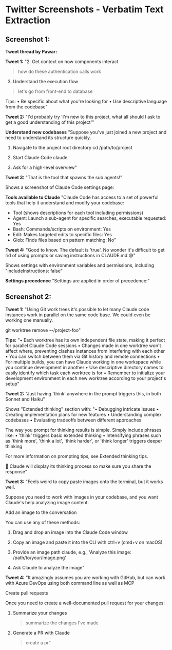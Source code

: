 # Twitter Screenshots - Verbatim Text Extraction

## Screenshot 1:

**Tweet thread by Pawar:**

**Tweet 1:**
"2. Get context on how components interact
> how do these authentication calls work

3. Understand the execution flow
> let's go from front-end to database

Tips:
• Be specific about what you're looking for
• Use descriptive language from the codebase"

**Tweet 2:**
"I'd probably try 'I'm new to this project, what all should I ask to get a good understanding of this project'"

**Understand new codebases**
"Suppose you've just joined a new project and need to understand its structure quickly.

1. Navigate to the project root directory
   cd /path/to/project

2. Start Claude Code
   claude

3. Ask for a high-level overview"

**Tweet 3:**
"That is the tool that spawns the sub agents!"

Shows a screenshot of Claude Code settings page:

**Tools available to Claude**
"Claude Code has access to a set of powerful tools that help it understand and modify your codebase:

- Tool (shows descriptions for each tool including permissions)
- Agent: Launch a sub-agent for specific searches, executable requested: Yes
- Bash: Commands/scripts on environment: Yes  
- Edit: Makes targeted edits to specific files: Yes
- Glob: Finds files based on pattern matching: No"

**Tweet 4:**
"Good to know. The default is 'true'. No wonder it's difficult to get rid of using prompts or saving instructions in CLAUDE.md 😅"

Shows settings with environment variables and permissions, including "includeInstructions: false"

**Settings precedence**
"Settings are applied in order of precedence:"

## Screenshot 2:

**Tweet 1:**
"Using Git work trees it's possible to let many Claude code instances work in parallel on the same code base. We could even be working one manually.

git worktree remove --/project-foo"

**Tips:**
"• Each worktree has its own independent file state, making it perfect for parallel Claude Code sessions
• Changes made in one worktree won't affect where, preventing clashes instances from interfering with each other
• You can switch between them via Git history and remote connections
• For multiple builds, you can have Claude working in one workspace while you continue development in another
• Use descriptive directory names to easily identify which task each worktree is for
• Remember to initialize your development environment in each new worktree according to your project's setup"

**Tweet 2:**
"Just having 'think' anywhere in the prompt triggers this, in both Sonnet and Haiku"

Shows "Extended thinking" section with:
"• Debugging intricate issues
• Creating implementation plans for new features
• Understanding complex codebases
• Evaluating tradeoffs between different approaches

The way you prompt for thinking results is simple. Simply include phrases like:
• 'think' triggers basic extended thinking
• Intensifying phrases such as 'think more', 'think a lot', 'think harder', or 'think longer' triggers deeper thinking

For more information on prompting tips, see Extended thinking tips.

🔵 Claude will display its thinking process so make sure you share the response"

**Tweet 3:**
"Feels weird to copy paste images onto the terminal, but it works well.

Suppose you need to work with images in your codebase, and you want Claude's help analyzing image content.

Add an image to the conversation

You can use any of these methods:

1. Drag and drop an image into the Claude Code window
2. Copy an image and paste it into the CLI with ctrl+v (cmd+v on macOS)
3. Provide an image path claude, e.g., 'Analyze this image: /path/to/your/image.png'

3. Ask Claude to analyze the image"

**Tweet 4:**
"It amazingly assumes you are working with GitHub, but can work with Azure DevOps using both command line as well as MCP

Create pull requests

Once you need to create a well-documented pull request for your changes:

1. Summarize your changes
   > summarize the changes I've made

2. Generate a PR with Claude
   > create a pr"